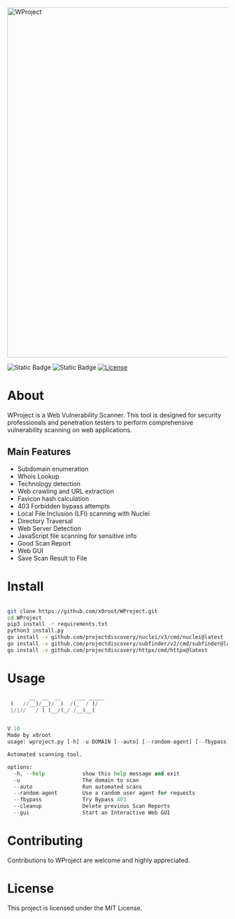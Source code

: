 <img src='https://i.imgur.com/avqZk5i.jpeg' border='0' alt='WProject' width="800" height="auto"/>
</a>

 <img alt="Static Badge" src="https://img.shields.io/badge/Version-2.5-blue"> <img alt="Static Badge" src="https://img.shields.io/badge/Status-Beta-orange"> [![License](https://img.shields.io/badge/license-MIT-_red.svg)](https://opensource.org/licenses/MIT)
 


# About

WProject is a Web Vulnerability Scanner. This tool is designed for security professionals and penetration testers to perform comprehensive vulnerability scanning on web applications.

## Main Features

   - Subdomain enumeration
   - Whois Lookup
   - Technology detection
   - Web crawling and URL extraction
   - Favicon hash calculation
   - 403 Forbidden bypass attempts
   - Local File Inclusion (LFI) scanning with Nuclei
   - Directory Traversal
   - Web Server Detection
   - JavaScript file scanning for sensitive info
   - Good Scan Report
   - Web GUI
   - Save Scan Result to File

# Install

```bash

git clone https://github.com/x0root/WProject.git
cd WProject
pip3 install -r requirements.txt
python3 install.py
go install -v github.com/projectdiscovery/nuclei/v3/cmd/nuclei@latest
go install -v github.com/projectdiscovery/subfinder/v2/cmd/subfinder@latest
go install -v github.com/projectdiscovery/httpx/cmd/httpx@latest

```

# Usage

```python
       __  __  __     ___ _____
 (   //__)/__)/  )  /(_  / )/
 |/|//   / ( (__/(_/ /__(__(


V.10
Made by x0root
usage: wproject.py [-h] -u DOMAIN [--auto] [--random-agent] [--fbypass] [--cleanup] [--gui]

Automated scanning tool.

options:
  -h, --help            show this help message and exit
  -u                    The domain to scan
  --auto                Run automated scans
  --random-agent        Use a random user agent for requests
  --fbypass             Try Bypass 403
  --cleanup             Delete previous Scan Reports
  --gui                 Start an Interactive Web GUI
```

# Contributing 
Contributions to WProject are welcome and highly appreciated.

# License
This project is licensed under the MIT License.
